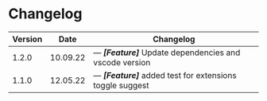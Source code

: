 # Changelog

| Version | Date     | Changelog                                                        |
| ------- | -------- | ---------------------------------------------------------------- |
| 1.2.0   | 10.09.22 | &mdash; **_[Feature]_** Update dependencies and vscode version   |
| 1.1.0   | 12.05.22 | &mdash; **_[Feature]_** added test for extensions toggle suggest |
